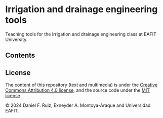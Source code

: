 # Irrigation and drainage engineering tools

Teaching tools for the irrigation and drainage engineering class at EAFIT University.

## Contents




## License

The content of this repository (text and multimedia) is under the
[Creative Commons Attribution 4.0 license](http://choosealicense.com/licenses/cc-by-4.0/),
and the source code under the
[MIT license](https://opensource.org/licenses/mit-license.php).

© 2024 Daniel F. Ruiz, Exneyder A. Montoya-Araque and Universidad EAFIT.
